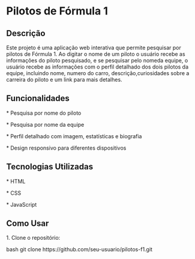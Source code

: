 
<h1> Pilotos de Fórmula 1</h1>

<h2> Descrição</h2>
<p>Este projeto é uma aplicação web interativa que permite pesquisar por pilotos de Fórmula 1. Ao digitar o nome de um piloto o usuário recebe as informações do piloto pesquisado, e se pesquisar pelo nomeda equipe, 
o usuário recebe as informações com o perfil detalhado dos dois pilotos da equipe, incluindo nome, numero do carro, descrição,curiosidades sobre a carreira do piloto e um link para mais detalhes.</p>

<h2> Funcionalidades</h2>
<p> * Pesquisa por nome do piloto</p>
<p> * Pesquisa por nome da equipe</p>
<p> * Perfil detalhado com imagem, estatísticas e biografia</p>
<p> * Design responsivo para diferentes dispositivos</p>

<h2> Tecnologias Utilizadas</h2>
<p> * HTML</p>
<p> * CSS</p>
<p> * JavaScript</p>


<h2>Como Usar</h2> 
<p>1.  Clone o repositório: </p>
   bash
   git clone https://github.com/seu-usuario/pilotos-f1.git
